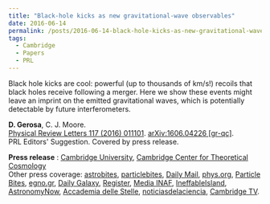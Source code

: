 ```yaml
---
title: "Black-hole kicks as new gravitational-wave observables"
date: 2016-06-14
permalink: /posts/2016-06-14-black-hole-kicks-as-new-gravitational-wave-observables
tags:
  - Cambridge
  - Papers
  - PRL
---
```


Black hole kicks are cool: powerful (up to thousands of km/s!) recoils that black holes receive following a merger. Here we show these events might leave an imprint on the emitted gravitational waves, which is potentially detectable by future interferometers.

**D. Gerosa**, C. J. Moore.\
[Physical Review Letters 117 (2016) 011101](http://dx.doi.org/10.1103/PhysRevLett.117.011101). [arXiv:1606.04226 [gr-qc]](https://arxiv.org/abs/1606.04226).\
PRL Editors' Suggestion. Covered by press release.

**Press release** : [Cambridge University](<http://www.cam.ac.uk/research/news/using-gravitational-waves-to-catch-runaway-black-holes> "Go to http://www.cam.ac.uk/research/news/new-insights-found-in-black-hole-collisions/"), [Cambridge Center for Theoretical Cosmology](<http://www.ctc.cam.ac.uk/news/160701_newsitem.php> "Go to http://www.ctc.cam.ac.uk/news/150330_newsitem.php/")  
Other press coverage: [astrobites](<https://astrobites.org/2018/03/08/recoil-detectives-searching-for-black-hole-kicks-using-gravitational-waves/>), [particlebites](<https://particlebites.com/?p=3851>), [Daily Mail](<http://www.dailymail.co.uk/sciencetech/article-3667677/Gravitational-waves-help-astronomers-hunt-rogue-runaway-black-holes-rampage-intergalactic-space.html> "Go to http://www.sciencedaily.com/releases/2015/02/150226110448.htm"), [phys.org](<http://phys.org/news/2016-06-gravitational-runaway-black-holes.html> "Go to http://phys.org/news/2015-02-insight-black-hole-collisions.html"), [Particle Bites](<http://www.particlebites.com/?p=3851>), [egno.gr](<http://egno.gr/2016/06/varitika-kimata-nea-methodos-chrisimopoioi-ta-varitika-kimata-gia-na-sillavoi-diafevgouses-mavres-tripes/>), [Daily Galaxy](<http://www.dailygalaxy.com/my_weblog/2016/06/interstellar-monsters-supermassive-black-holes-detected-ejected-from-their-galaxy.html>), [Register](<http://www.theregister.co.uk/2016/07/01/black_hole_super_kicks_now_detectable/>), [Media INAF](<http://www.media.inaf.it/2016/07/01/buchi-neri-fuggitivi/> "Go to http://www.media.inaf.it/2015/02/27/levoluzione-di-una-binaria-di-buchi-neri/"), [IneffableIsland](<http://www.ineffableisland.com/2016/07/superkicks-heading-where-runaway-black.html>), [AstronomyNow](<http://astronomynow.com/2016/07/04/using-gravitational-waves-to-catch-runaway-intergalactic-black-holes/>), [Accademia delle Stelle](<https://www.accademiadellestelle.org/buchi-neri-in-fuga/>), [noticiasdelaciencia](<http://noticiasdelaciencia.com/not/20247/nueva-tecnica-para-detectar-agujeros-negros-errantes-mediante-ondas-gravitacionales/>), [Cambridge TV](<http://www.cambridge-tv.co.uk/davide-gerosa-black-holes/>).
